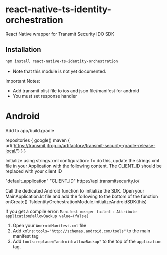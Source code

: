 # react-native-ts-identity-orchestration

React Native wrapper for Transmit Security IDO SDK

## Installation

```sh
npm install react-native-ts-identity-orchestration
```
* Note that this module is not yet documented.

Important Notes:
- Add transmit plist file to ios and json file/manifest for android
- You must set response handler


Android
=======
Add to app/build.gradle

repositories {
  google()
  maven {
    url('https://transmit.jfrog.io/artifactory/transmit-security-gradle-release-local/')
  }
}


Initialize using strings.xml configuration:
To do this, update the strings.xml file in your Application with the following content. The CLIENT_ID should be replaced with your client ID

<resources>
    <!-- Transmit Security Credentials -->
    <string name="transmit_security_app_id">"default_application"</string>
    <string name="transmit_security_client_id">"CLIENT_ID"</string>
    <string name="transmit_security_base_url">https://api.transmitsecurity.io/</string>
</resources>

Call the dedicated Android function to initialize the SDK. Open your MainApplication.kt file and add the following to the bottom of the function onCreate()
TsIdentityOrchestrationModule.initializeAndroidSDK(this)

If you get a compile error:
`Manifest merger failed : Attribute application@allowBackup value=(false)`

1. Open your `AndroidManifest.xml` file
2. Add `xmlns:tools="http://schemas.android.com/tools"` to the main manifest tag
3. Add `tools:replace="android:allowBackup"` to the top of the `application` tag.